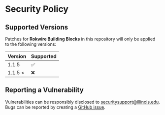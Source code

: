 # Security Policy

## Supported Versions

Patches for **Rokwire Building Blocks** in this repository will only be applied to the following versions:

| Version | Supported          |
|---------|--------------------|
| 1.1.5   | :white_check_mark: |
| 1.1.5 < | :x:                |

## Reporting a Vulnerability

Vulnerabilities can be responsibly disclosed to [securitysupport@illinois.edu](mailto:securitysupport@illinois.edu).
Bugs can be reported by creating a [GitHub issue](https://github.com/rokwire/rokwire-building-blocks-api/issues/new?assignees=&labels=bug&template=bug_report.md&title=%5BBUG%5D).